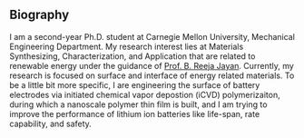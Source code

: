 <section class="thirteen columns" markdown="1">

# Biography
I am a second-year Ph.D. student at Carnegie Mellon University, Mechanical Engineering Department. My research interest lies at Materials Synthesizing, Characterization, and Application that are related to renewable energy under the guidance of [Prof. B. Reeja Jayan](http://jayanlab.com/). Currently, my research is focused on surface and interface of energy related materials. To be a little bit more specific, I are engineering the surface of battery electrodes via initiated chemical vapor depostion (iCVD) polymerizaiton, during which a nanoscale polymer thin film is built, and I am trying to improve the performance of lithium ion batteries like life-span, rate capability, and safety.


</section>